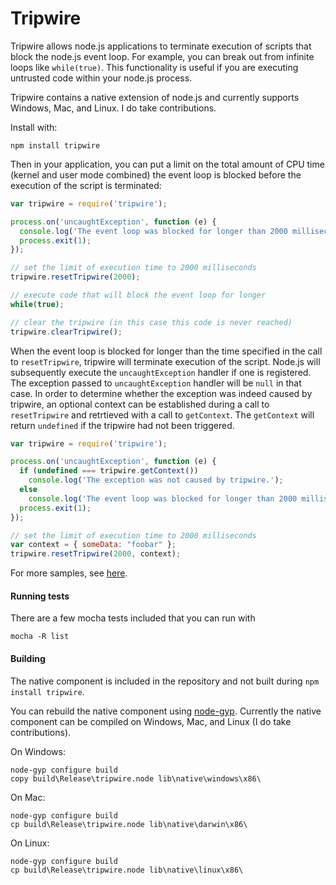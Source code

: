 Tripwire
========

Tripwire allows node.js applications to terminate execution of scripts that block the node.js event loop. For example, you can break out from infinite loops like `while(true)`. This functionality is useful if you are executing untrusted code within your node.js process. 

Tripwire contains a native extension of node.js and currently supports Windows, Mac, and Linux. I do take contributions. 

Install with:

```
npm install tripwire
```

Then in your application, you can put a limit on the total amount of CPU time (kernel and user mode combined) the event loop is blocked before the execution of the script is terminated:

```javascript
var tripwire = require('tripwire');

process.on('uncaughtException', function (e) {
  console.log('The event loop was blocked for longer than 2000 milliseconds');
  process.exit(1);
});

// set the limit of execution time to 2000 milliseconds
tripwire.resetTripwire(2000);

// execute code that will block the event loop for longer
while(true);

// clear the tripwire (in this case this code is never reached)
tripwire.clearTripwire();
```

When the event loop is blocked for longer than the time specified in the call to `resetTripwire`, tripwire will terminate execution of the script. Node.js will subsequently execute the `uncaughtException` handler if one is registered. The exception passed to `uncaughtException` handler will be `null` in that case. In order to determine whether the exception was indeed caused by tripwire, an optional context can be established during a call to `resetTripwire` and retrtieved with a call to `getContext`. The `getContext` will return `undefined` if the tripwire had not been triggered. 

```javascript
var tripwire = require('tripwire');

process.on('uncaughtException', function (e) {
  if (undefined === tripwire.getContext())
    console.log('The exception was not caused by tripwire.');
  else
    console.log('The event loop was blocked for longer than 2000 milliseconds');
  process.exit(1);
});

// set the limit of execution time to 2000 milliseconds
var context = { someData: "foobar" };
tripwire.resetTripwire(2000, context);
```

For more samples, see [here](https://github.com/tjanczuk/tripwire/tree/master/samples).

#### Running tests

There are a few mocha tests included that you can run with

```
mocha -R list
```

#### Building

The native component is included in the repository and not built during `npm install tripwire`.

You can rebuild the native component using [node-gyp](https://github.com/TooTallNate/node-gyp/). Currently the native component can be compiled on Windows, Mac, and Linux (I do take contributions).

On Windows:

```
node-gyp configure build
copy build\Release\tripwire.node lib\native\windows\x86\
```

On Mac:

```
node-gyp configure build
cp build\Release\tripwire.node lib\native\darwin\x86\
```

On Linux:

```
node-gyp configure build
cp build\Release\tripwire.node lib\native\linux\x86\
```